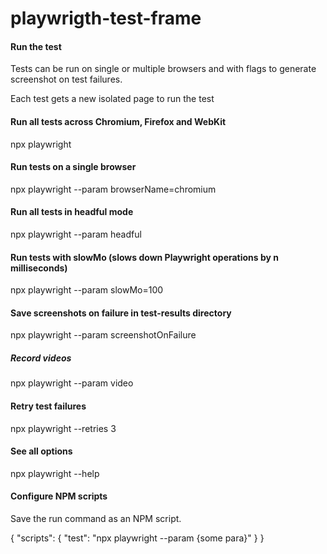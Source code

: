 # playwrigth-test-frame

#### Run the test

Tests can be run on single or multiple browsers and with flags to generate screenshot on test failures.

Each test gets a new isolated page to run the test

#### Run all tests across Chromium, Firefox and WebKit

npx playwright

#### Run tests on a single browser

npx playwright --param browserName=chromium

#### Run all tests in headful mode

npx playwright --param headful

#### Run tests with slowMo (slows down Playwright operations by n milliseconds)

npx playwright --param slowMo=100

#### Save screenshots on failure in test-results directory

npx playwright --param screenshotOnFailure

##### Record videos

npx playwright --param video

#### Retry test failures

npx playwright --retries 3

#### See all options

npx playwright --help

#### Configure NPM scripts

Save the run command as an NPM script.

{
"scripts": {
"test": "npx playwright --param {some para}"
}
}
